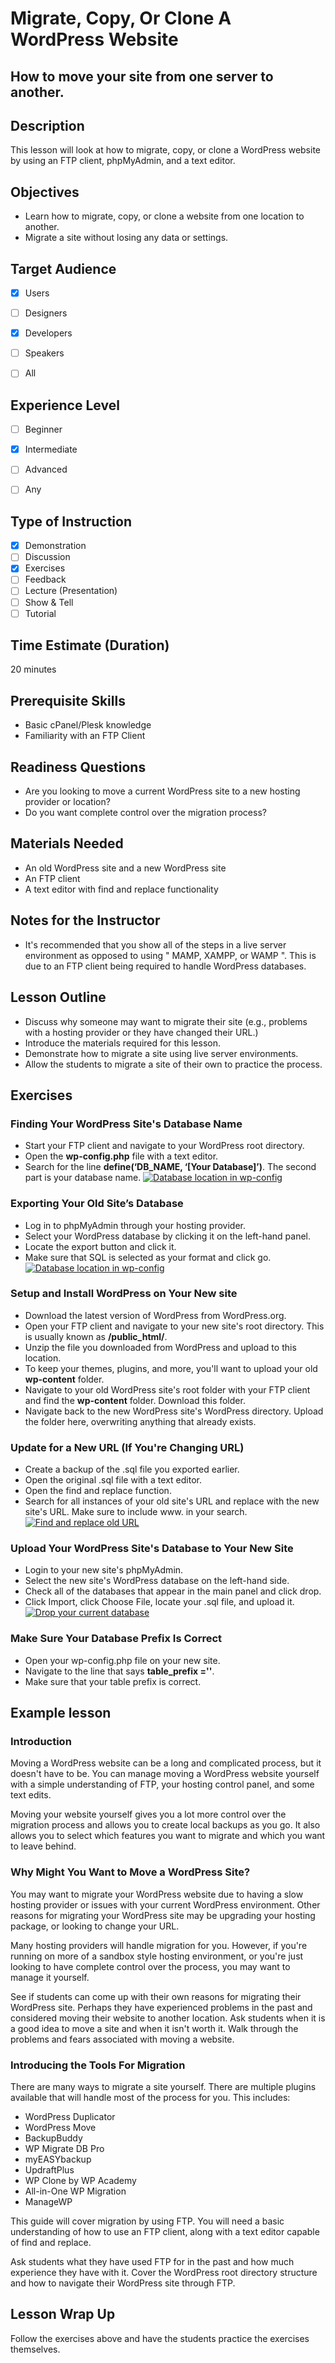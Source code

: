 # Migrate, Copy, Or Clone A WordPress Website

## How to move your site from one server to another.

## Description
  This lesson will look at how to migrate, copy, or clone a WordPress website by using an FTP client, phpMyAdmin, and a text editor.

## Objectives

  *   Learn how to migrate, copy, or clone a website from one location to another.
  *   Migrate a site without losing any data or settings.

## Target Audience
* [x] Users
* [ ] Designers
* [x] Developers
* [ ] Speakers
* [ ] All


## Experience Level

* [ ] Beginner
* [x] Intermediate
* [ ] Advanced
* [ ] Any


## Type of Instruction

* [x] Demonstration
* [ ] Discussion
* [x] Exercises
* [ ] Feedback
* [ ] Lecture (Presentation)
* [ ] Show & Tell
* [ ] Tutorial

## Time Estimate (Duration)

  20 minutes

## Prerequisite Skills

*   Basic cPanel/Plesk knowledge
*   Familiarity with an FTP Client

## Readiness Questions

*   Are you looking to move a current WordPress site to a new hosting provider or location?
*   Do you want complete control over the migration process?

## Materials Needed

  * An old WordPress site and a new WordPress site
  * An FTP client
  * A text editor with find and replace functionality

## Notes for the Instructor

*   It's recommended that you show all of the steps in a live server environment as opposed to using " MAMP, XAMPP, or WAMP ". This is due to an FTP client being required to handle WordPress databases.

## Lesson Outline

  * Discuss why someone may want to migrate their site (e.g., problems with a hosting provider or they have changed their URL.)
  * Introduce the materials required for this lesson.
  * Demonstrate how to migrate a site using live server environments.
  * Allow the students to migrate a site of their own to practice the process.

## Exercises

### Finding Your WordPress Site's Database Name
*   Start your FTP client and navigate to your WordPress root directory.
*   Open the **wp-config.php** file with a text editor.
*   Search for the line **define(‘DB_NAME, ‘[Your Database]’)**. The second part is your database name.
[![Database location in wp-config](images/wp-config-file.png)](images/wp-config-file.png)

### Exporting Your Old Site’s Database
* Log in to phpMyAdmin through your hosting provider.
* Select your WordPress database by clicking it on the left-hand panel.
* Locate the export button and click it.
* Make sure that SQL is selected as your format and click go.
[![Database location in wp-config](images/wp-config-file.png)](images/wp-config-file.png)

### Setup and Install WordPress on Your New site
* Download the latest version of WordPress from WordPress.org.
* Open your FTP client and navigate to your new site's root directory. This is usually known as **/public_html/**.
* Unzip the file you downloaded from WordPress and upload to this location.
* To keep your themes, plugins, and more, you'll want to upload your old **wp-content** folder.
* Navigate to your old WordPress site's root folder with your FTP client and find the **wp-content** folder. Download this folder.
* Navigate back to the new WordPress site's WordPress directory. Upload the folder here, overwriting anything that already exists.

### Update for a New URL (If You're Changing URL)
* Create a backup of the .sql file you exported earlier.
* Open the original .sql file with a text editor.
* Open the find and replace function.
* Search for all instances of your old site's URL and replace with the new site's URL. Make sure to include www. in your search.
[![Find and replace old URL](images/replace-old-url.png)](images/replace-old-url.png)


### Upload Your WordPress Site's Database to Your New Site
* Login to your new site's phpMyAdmin.
* Select the new site's WordPress database on the left-hand side.
* Check all of the databases that appear in the main panel and click drop.
* Click Import, click Choose File, locate your .sql file, and upload it.
[![Drop your current database](images/drop-all-databases.png)](images/drop-all-databases.png)

### Make Sure Your Database Prefix Is Correct
* Open your wp-config.php file on your new site.
* Navigate to the line that says **table_prefix =''**.
* Make sure that your table prefix is correct.

## Example lesson

### Introduction
Moving a WordPress website can be a long and complicated process, but it doesn't have to be. You can manage moving a WordPress website yourself with a simple understanding of FTP, your hosting control panel, and some text edits.

Moving your website yourself gives you a lot more control over the migration process and allows you to create local backups as you go. It also allows you to select which features you want to migrate and which you want to leave behind.


### Why Might You Want to Move a WordPress Site?
You may want to migrate your WordPress website due to having a slow hosting provider or issues with your current WordPress environment. Other reasons for migrating your WordPress site may be upgrading your hosting package, or looking to change your URL.

Many hosting providers will handle migration for you. However, if you're running on more of a sandbox style hosting environment, or you're just looking to have complete control over the process, you may want to manage it yourself.

See if students can come up with their own reasons for migrating their WordPress site. Perhaps they have experienced problems in the past and considered moving their website to another location. Ask students when it is a good idea to move a site and when it isn't worth it. Walk through the problems and fears associated with moving a website.

### Introducing the Tools For Migration

There are many ways to migrate a site yourself. There are multiple plugins available that will handle most of the process for you. This includes:

*   WordPress Duplicator
*   WordPress Move
*   BackupBuddy
*   WP Migrate DB Pro
*   myEASYbackup
*   UpdraftPlus
*   WP Clone by WP Academy
*   All-in-One WP Migration
*   ManageWP

This guide will cover migration by using FTP. You will need a basic understanding of how to use an FTP client, along with a text editor capable of find and replace.

Ask students what they have used FTP for in the past and how much experience they have with it. Cover the WordPress root directory structure and how to navigate their WordPress site through FTP.

## Lesson Wrap Up
Follow the exercises above and have the students practice the exercises themselves. 
